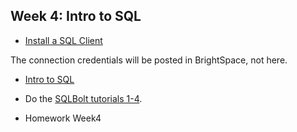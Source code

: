 
## Week 4: Intro to SQL

* [Install a SQL Client](InstallClient.md)

The connection credentials will be posted in BrightSpace, not here.

* [Intro to SQL](SQLIntro.md)

* Do the [SQLBolt tutorials 1-4](https://sqlbolt.com/lesson/introduction).

* Homework Week4
